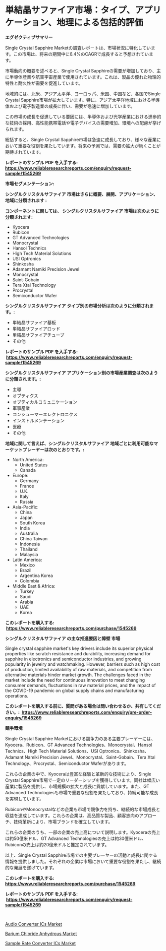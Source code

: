 <p><h1>単結晶サファイア市場：タイプ、アプリケーション、地理による包括的評価</h1></p><p><strong>エグゼクティブサマリー</strong></p>
<p><p>Single Crystal Sapphire Marketの調査レポートは、市場状況に特化しています。この市場は、将来の期間中に6.4%のCAGRで成長すると予想されています。</p><p>市場動向の概要を述べると、Single Crystal Sapphireの需要が増加しており、主に半導体産業や航空宇宙産業で使用されています。これは、製品の優れた物理的特性と耐久性が需要を促進しています。</p><p>地域的には、北米、アジア太平洋、ヨーロッパ、米国、中国など、各国でSingle Crystal Sapphire市場が拡大しています。特に、アジア太平洋地域における半導体および電子製造業の成長に伴い、需要が急速に増加しています。</p><p>この市場の成長を促進している要因には、半導体および光学産業における進歩的な技術の採用、高性能携帯電話や電子デバイスの需要増加、環境への配慮が挙げられます。</p><p>総括すると、Single Crystal Sapphire市場は急速に成長しており、様々な産業において重要な役割を果たしています。将来の予測では、需要の拡大が続くことが期待されています。</p></p>
<p><strong>レポートのサンプル PDF を入手する: <a href="https://www.reliableresearchreports.com/enquiry/request-sample/1545269">https://www.reliableresearchreports.com/enquiry/request-sample/1545269</a></strong></p>
<p><strong>市場セグメンテーション:</strong></p>
<p><strong> シングルクリスタルサファイア 市場はさらに概要、展開、アプリケーション、地域に分類されます :</strong></p>
<p><strong>コンポーネントに関しては、 シングルクリスタルサファイア 市場は次のように分類されます: &nbsp;</strong></p>
<p><ul><li>Kyocera</li><li>Rubicon</li><li>GT Advanced Technologies</li><li>Monocrystal</li><li>Hansol Technics</li><li>High Tech Material Solutions</li><li>USI Optronics</li><li>Shinkosha</li><li>Adamant Namiki Precision Jewel</li><li>Monocrystal</li><li>Saint-Gobain</li><li>Tera Xtal Technology</li><li>Procrystal</li><li>Semiconductor Wafer</li></ul></p>
<p><strong> シングルクリスタルサファイア タイプ別の市場分析は次のように分類されます。:</strong></p>
<p><ul><li>単結晶サファイア基板</li><li>単結晶サファイアロッド</li><li>単結晶サファイアチューブ</li><li>その他</li></ul></p>
<p><strong>レポートのサンプル PDF を入手する: &nbsp;<a href="https://www.reliableresearchreports.com/enquiry/request-sample/1545269">https://www.reliableresearchreports.com/enquiry/request-sample/1545269</a></strong></p>
<p><strong> シングルクリスタルサファイア アプリケーション別の市場産業調査は次のように分類されます。:</strong></p>
<p><ul><li>主導</li><li>オプティクス</li><li>オプティカルコミュニケーション</li><li>軍事産業</li><li>コンシューマーエレクトロニクス</li><li>インストルメンテーション</li><li>医療</li><li>その他</li></ul></p>
<p><strong>地域に関して言えば、シングルクリスタルサファイア 地域ごとに利用可能なマーケットプレーヤーは次のとおりです。:</strong></p>
<p><ul>
    <li>
        North America:
        <ul>
            <li>United States</li>
            <li>Canada</li>
        </ul>
    </li>
    <li>
        Europe:
        <ul>
            <li>Germany</li>
            <li>France</li>
            <li>U.K.</li>
            <li>Italy</li>
            <li>Russia</li>
        </ul>
    </li>
    <li>
        Asia-Pacific:
        <ul>
            <li>China</li>
            <li>Japan</li>
            <li>South Korea</li>
            <li>India</li>
            <li>Australia</li>
            <li>China Taiwan</li>
            <li>Indonesia</li>
            <li>Thailand</li>
            <li>Malaysia</li>
        </ul>
    </li>
    <li>
        Latin America:
        <ul>
            <li>Mexico</li>
            <li>Brazil</li>
            <li>Argentina Korea</li>
            <li>Colombia</li>
        </ul>
    </li>
    <li>
        Middle East & Africa:
        <ul>
            <li>Turkey</li>
            <li>Saudi</li>
            <li>Arabia</li>
            <li>UAE</li>
            <li>Korea</li>
        </ul>
    </li>
    </ul></p>
<p><strong>このレポートを購入する: &nbsp;<a href="https://www.reliableresearchreports.com/purchase/1545269">https://www.reliableresearchreports.com/purchase/1545269</a></strong></p>
<p><strong>シングルクリスタルサファイア の主な推進要因と障壁 市場</strong></p>
<p><p>Single crystal sapphire market's key drivers include its superior physical properties like scratch resistance and durability, increasing demand for sapphire in electronics and semiconductor industries, and growing popularity in jewelry and watchmaking. However, barriers such as high cost of production, limited availability of raw materials, and competition from alternative materials hinder market growth. The challenges faced in the market include the need for continuous innovation to meet changing consumer demands, fluctuations in raw material prices, and the impact of the COVID-19 pandemic on global supply chains and manufacturing operations.</p></p>
<p><strong>このレポートを購入する前に、質問がある場合は問い合わせるか、共有してください。:&nbsp; <a href="https://www.reliableresearchreports.com/enquiry/pre-order-enquiry/1545269">https://www.reliableresearchreports.com/enquiry/pre-order-enquiry/1545269</a></strong></p>
<p><strong>競争環境</strong></p>
<p><p>Single Crystal Sapphire Marketにおける競争力のある主要プレーヤーには、Kyocera、Rubicon、GT Advanced Technologies、Monocrystal、Hansol Technics、High Tech Material Solutions、USI Optronics、Shinkosha、Adamant Namiki Precision Jewel、Monocrystal、Saint-Gobain、Tera Xtal Technology、Procrystal、Semiconductor Waferがあります。</p><p>これらの企業の中で、Kyoceraは豊富な経験と革新的な技術により、Single Crystal Sapphire市場で一定のリーダーシップを獲得しています。同社は幅広い産業に製品を提供し、市場規模の拡大と成長に貢献しています。また、GT Advanced Technologiesも市場で重要な役割を果たしており、持続可能な成長を実現しています。</p><p>RubiconやMonocrystalなどの企業も市場で競争力を持ち、継続的な市場成長と収益を達成しています。これらの企業は、高品質な製品、顧客志向のアプローチ、技術革新により、市場ブランドを確立しています。</p><p>これらの企業のうち、一部の企業の売上高について説明します。Kyoceraの売上は約50億米ドル、GT Advanced Technologiesの売上は約30億米ドル、Rubiconの売上は約20億米ドルと推定されています。</p><p>以上、Single Crystal Sapphire市場での主要プレーヤーの活動と成長に関する情報を提供しました。それぞれの企業は市場において重要な役割を果たし、継続的な発展を遂げています。</p></p>
<p><strong>このレポートを購入する: &nbsp; <a href="https://www.reliableresearchreports.com/purchase/1545269">https://www.reliableresearchreports.com/purchase/1545269</a></strong></p>
<p><strong>レポートのサンプル PDF を入手する: &nbsp;<a href="https://www.reliableresearchreports.com/enquiry/request-sample/1545269">https://www.reliableresearchreports.com/enquiry/request-sample/1545269</a></strong><strong></strong></p>
<p>&nbsp;</p>
<p><p><a href="https://github.com/Sinjinluong3e0awx2m195k76/Market-Research-Report-List-1/blob/main/audio-converter-ics-market.md">Audio Converter ICs Market</a></p><p><a href="https://simplistic-meeting-7ee.notion.site/Barium-Chloride-Anhydrous-Market-Size-Market-Share-and-Global-Market-Analysis-Report-2024-2031-406b00f508bd41a4912e5a636538503e">Barium Chloride Anhydrous Market</a></p><p><a href="https://github.com/shotows/Market-Research-Report-List-2/blob/main/sample-rate-converter-ics-market.md">Sample Rate Converter ICs Market</a></p></p>